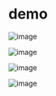 # demo
![image](https://github.com/user-attachments/assets/e63d6fc3-d299-4c73-957a-ad5fbbc4c35b)

![image](https://github.com/user-attachments/assets/a7476a8e-3bf3-4a6b-abc0-f2cd80fa622d)

![image](https://github.com/user-attachments/assets/8c7d4cf3-1273-4cb4-b86b-6dc8c22bd54a)

![image](https://github.com/user-attachments/assets/488e2819-2470-45b5-bc0c-9ee0699a453c)



